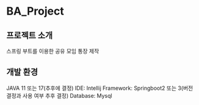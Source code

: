 # BA_Project


## 프로젝트 소개
스프링 부트를 이용한 공유 모임 통장 제작

## 개발 환경
JAVA 11 또는 17(추후에 결정)
IDE: Intellij
Framework: Springboot2 또는 3(버전 결정과 사용 여부 추후 결정)
Database: Mysql

